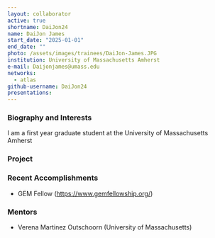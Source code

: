 ```yaml
---
layout: collaborator
active: true
shortname: DaiJon24
name: DaiJon James
start_date: "2025-01-01"
end_date: ""
photo: /assets/images/trainees/DaiJon-James.JPG
institution: University of Massachusetts Amherst
e-mail: Daijonjames@umass.edu
networks:
  - atlas
github-username: DaiJon24
presentations:
---
```

### Biography and Interests
 
I am a first year graduate student at the University of Massachusetts Amherst


### Project 


### Recent Accomplishments
  * GEM Fellow (https://www.gemfellowship.org/) 

### Mentors 
  * Verena Martinez Outschoorn (University of Massachusetts)
 

